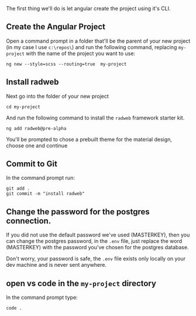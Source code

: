 The first thing we'll do is let angular create the project using it's CLI.

## Create the Angular Project
Open a command prompt in a folder that'll be the parent of your new project (in my case I use `c:\repos\`) and run the following command, replacing `my-project` with the name of the project you want to use:
```
ng new --style=scss --routing=true  my-project
```

## Install radweb
Next go into the folder of your new project
```
cd my-project
```

And run the following command to install the `radweb` framework starter kit. 
```
ng add radweb@pre-alpha
```
You'll be prompted to chose a prebuilt theme for the material design, choose one and continue

## Commit to Git
In the command prompt run:
```
git add .
git commit -m "install radweb"
```

## Change the password for the postgres connection.
If you did not use the default password we've used (MASTERKEY), then you can change the postgres password, in the `.env` file,
just replace the word (MASTERKEY) with the password you've chosen for the postgres database.

Don't worry, your password is safe, the `.env` file exists only locally on your dev machine and is never sent anywhere.

## open vs code in the `my-project` directory
In the command prompt type:
```
code .
```
